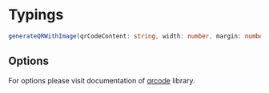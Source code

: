# Typings

```ts
generateQRWithImage(qrCodeContent: string, width: number, margin: number, imageBuffer?: Buffer, options?: QRCodeToBufferOptions)
```

## Options

For options please visit documentation of [qrcode](https://www.npmjs.com/package/qrcode#qr-code-options) library.
